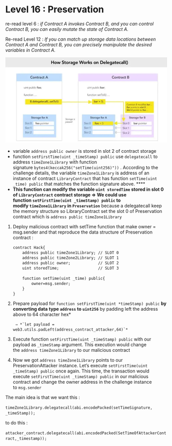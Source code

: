 # Level 16 : Preservation

re-read level 6 : *if Contract A invokes Contract B, and you can control Contract B, you can easily mutate the state of Contract A.*

Re-read Level 12 : *If you can match up storage data locations between Contract A and Contract B, you can precisely manipulate the desired variables in Contract A.*

![Untitled](images/level_16.png)

- variable `address public owner` is stored in slot 2 of contract storage
- function `setFirstTime(uint _timeStamp) public` use `delegatecall` to address `timeZone1Library` with function signature `bytes4(keccak256("setTime(uint256)"))` . According to the challenge details, the variable `timeZone1Library` is address of an instance of contract `LibraryContract` that has function `setTime(uint _time) public` that matches the function signature above. ****
- **This function can modify the variable `uint storedTime` stored in slot 0 of `LibraryContract` contract storage => We could use function `setFirstTime(uint _timeStamp) public` to modify `timeZone1Library` in `Preservation`** because a delegatecall keep the memory structure so LibraryContract set the slot 0 of Preservation contract which is `address public timeZone1Library`
1. Deploy malicious contract with setTime function that make owner = msg.sender and that reproduce the data structure of Preservation contract : 
    
    ```solidity
    contract Hack{
        address public timeZone1Library; // SLOT 0
        address public timeZone2Library; // SLOT 1
        address public owner;            // SLOT 2
        uint storedTime;                 // SLOT 3
    
        function setTime(uint _time) public{
            owner=msg.sender;
        }
    }
    ```
    
2. Prepare payload for `function setFirstTime(uint *timeStamp) public` **by converting data** **type `address` to `uint256`** by padding left the address above to 64 character hex*
    
        ⇒ *`let payload = web3.utils.padLeft(address_contract_attacker,64)`*
    
3. Execute function `setFirstTime(uint _timeStamp) public` with our payload as `_timeStamp` argument. This execution would change the `address timeZone1Library` to our malicious contract
4. Now we got `address timeZone1Library` points to our PreservationAttacker instance. Let’s execute `setFirstTime(uint _timeStamp) public` once again. This time, the transaction would execute `setFirstTime(uint _timeStamp) public` in our malicious contract and change the owner address in the challenge instance to `msg.sender`

The main idea is that we want this :

`timeZone1Library.delegatecall(abi.encodePacked(setTimeSignature, _timeStamp));`

to do this : 

`attacker_contract.delegatecall(abi.encodedPacked(SetTimeOfAttackerContract,_timestamp));`